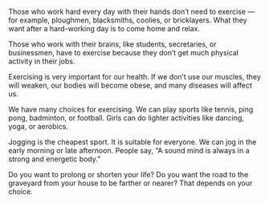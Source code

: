 Those who work hard every day with their hands don’t need to exercise — for example, ploughmen, blacksmiths, coolies, or bricklayers. What they want after a hard-working day is to come home and relax.

Those who work with their brains, like students, secretaries, or businessmen, have to exercise because they don’t get much physical activity in their jobs.

Exercising is very important for our health. If we don’t use our muscles, they will weaken, our bodies will become obese, and many diseases will affect us.

We have many choices for exercising. We can play sports like tennis, ping pong, badminton, or football. Girls can do lighter activities like dancing, yoga, or aerobics.

Jogging is the cheapest sport. It is suitable for everyone. We can jog in the early morning or late afternoon. People say, “A sound mind is always in a strong and energetic body.”

Do you want to prolong or shorten your life?
Do you want the road to the graveyard from your house to be farther or nearer?
That depends on your choice.